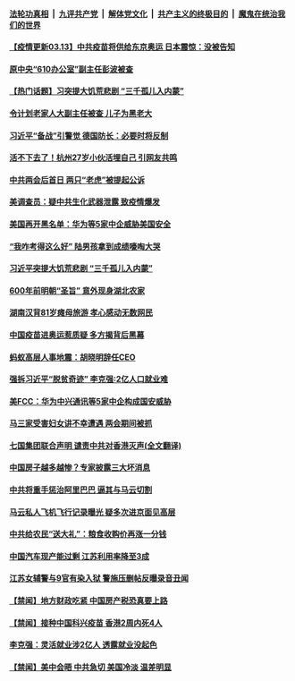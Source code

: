 

####  [法轮功真相](../../../../basic/blob/master/README.md?t=03132030) &nbsp;|&nbsp; [九评共产党](../../../../9ping.md/blob/master/README.md?t=03132030) &nbsp;|&nbsp; [解体党文化](../../../../jtdwh.md/blob/master/README.md?t=03132030)  &nbsp;|&nbsp; [共产主义的终极目的](../../../../gczydzjmd.md/blob/master/README.md?t=03132030) &nbsp;|&nbsp; [魔鬼在统治我们的世界](../../../../mgztzwmdsj.md/blob/master/README.md?t=03132030) 

#### [【疫情更新03.13】中共疫苗将供给东京奥运 日本震惊：没被告知](../pages/prog204/a103059205.md?t=03132030) 

#### [原中央“610办公室”副主任彭波被查](../pages/prog204/a103072889.md?t=03132030) 

#### [【热门话题】习突提大饥荒悲剧 “三千孤儿入内蒙”](../pages/prog204/a103072825.md?t=03132030) 

#### [令计划老家人大副主任被查 儿子为黑老大](../pages/prog204/a103072882.md?t=03132030) 

#### [习近平“备战”引警觉 德国防长：必要时将反制](../pages/prog204/a103072849.md?t=03132030) 

#### [活不下去了！杭州27岁小伙活埋自己 引网友共鸣](../pages/prog204/a103072827.md?t=03132030) 

#### [中共两会后首日 两只“老虎”被提起公诉](../pages/prog204/a103072802.md?t=03132030) 

#### [美调查员：疑中共生化武器泄露 致疫情爆发](../pages/prog204/a103072794.md?t=03132030) 

#### [美国再开黑名单：华为等5家中企威胁美国安全](../pages/prog204/a103072757.md?t=03132030) 

#### [“我咋考得这么好” 陆男孩拿到成绩嚎啕大哭](../pages/prog204/a103072766.md?t=03132030) 

#### [习近平突提大饥荒悲剧 “三千孤儿入内蒙”](../pages/prog204/a103072753.md?t=03132030) 

#### [600年前明朝“圣旨” 意外现身湖北农家](../pages/prog204/a103072711.md?t=03132030) 

#### [湖南汉背81岁瘫母旅游 孝心感动无数网民](../pages/prog204/a103072731.md?t=03132030) 

#### [中国疫苗进奥运惹质疑 多方揭背后黑幕](../pages/prog204/a103072697.md?t=03132030) 

#### [蚂蚁高层人事地震：胡晓明辞任CEO](../pages/prog204/a103072675.md?t=03132030) 

#### [强拆习近平“脱贫奇迹” 李克强:2亿人口就业难](../pages/prog204/a103072670.md?t=03132030) 

#### [美FCC：华为中兴通讯等5家中企构成国安威胁](../pages/prog204/a103072658.md?t=03132030) 

#### [马三家受害妇女讲不幸遭遇 两会期间被抓](../pages/prog204/a103072832.md?t=03132030) 

#### [七国集团联合声明 谴责中共对香港灭声(全文翻译)](../pages/prog204/a103072615.md?t=03132030) 

#### [中国房子越多越惨？专家披露三大坏消息](../pages/prog204/a103072158.md?t=03132030) 

#### [中共将重手惩治阿里巴巴 逼其与马云切割](../pages/prog204/a103072544.md?t=03132030) 

#### [马云私人飞机飞行记录曝光 疑多次进京面见高层](../pages/prog204/a103072435.md?t=03132030) 

#### [中共给农民“送大礼”：粮食收购价再涨一分钱](../pages/prog204/a103072444.md?t=03132030) 

#### [中国汽车现产能过剩 江苏利用率降至3成](../pages/prog204/a103071839.md?t=03132030) 

#### [江苏女辅警与9官有染入狱 警施压删帖反曝录音丑闻](../pages/prog204/a103072355.md?t=03132030) 


#### [【禁闻】地方财政吃紧 中国房产税恐真要上路](../pages/prog204/a103072352.md?t=03132030) 

#### [【禁闻】接种中国科兴疫苗 香港2周内死4人](../pages/prog204/a103072342.md?t=03132030) 

#### [李克强：灵活就业涉2亿人 透露就业没起色](../pages/prog204/a103072356.md?t=03132030) 

#### [【禁闻】美中会晤 中共急切 美国冷淡 温差明显](../pages/prog204/a103072347.md?t=03132030) 

